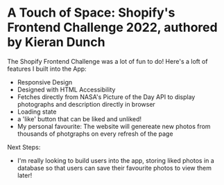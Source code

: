 # A Touch of Space: Shopify's Frontend Challenge 2022, authored by Kieran Dunch

The Shopify Frontend Challenge was a lot of fun to do! Here's a loft of features I built into the App:
- Responsive Design
- Designed with HTML Accessibility 
- Fetches directly from NASA's Picture of the Day API to display photographs and description directly in browser
- Loading state
- a 'like' button that can be liked and unliked!
- My personal favourite: The website will genereate new photos from thousands of photgraphs on every refresh of the page

Next Steps:
- I'm really looking to build users into the app, storing liked photos in a database so that users can save their favourite photos to view them later!
